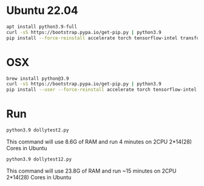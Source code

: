 # Ubuntu 22.04

```sh
apt install python3.9-full
curl -sS https://bootstrap.pypa.io/get-pip.py | python3.9
pip install --force-reinstall accelerate torch tensorflow-intel transformers
```

# OSX

```sh
brew install python@3.9
curl -sS https://bootstrap.pypa.io/get-pip.py | python3.9
pip install --user --force-reinstall accelerate torch tensorflow-intel transformers
```

# Run

```sh
python3.9 dollytest2.py
```

This command will use 8.6G of RAM and run 4 minutes on 2CPU 2*14(28) Cores in Ubuntu

```sh
python3.9 dollytest12.py
```

This command will use 23.8G of RAM and run ~15 minutes on 2CPU 2*14(28) Cores in Ubuntu


